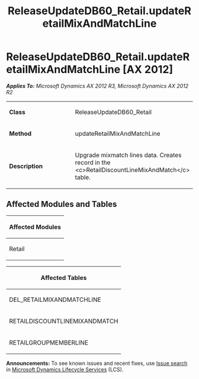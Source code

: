 ﻿---
title: ReleaseUpdateDB60_Retail.updateRetailMixAndMatchLine
TOCTitle: ReleaseUpdateDB60_Retail.updateRetailMixAndMatchLine
ms:assetid: 597125f0-46c9-4e83-19c3-a3d094431f7b
ms:mtpsurl: https://msdn.microsoft.com/en-us/library/JJ736280(v=AX.60)
ms:contentKeyID: 49708455
ms.date: 05/18/2015
mtps_version: v=AX.60
---

# ReleaseUpdateDB60\_Retail.updateRetailMixAndMatchLine [AX 2012]


_**Applies To:** Microsoft Dynamics AX 2012 R3, Microsoft Dynamics AX 2012 R2_

<table>
<colgroup>
<col style="width: 50%" />
<col style="width: 50%" />
</colgroup>
<tbody>
<tr class="odd">
<td><p><strong>Class</strong></p></td>
<td><p>ReleaseUpdateDB60_Retail</p></td>
</tr>
<tr class="even">
<td><p><strong>Method</strong></p></td>
<td><p>updateRetailMixAndMatchLine</p></td>
</tr>
<tr class="odd">
<td><p><strong>Description</strong></p></td>
<td><p>Upgrade mixmatch lines data. Creates record in the &lt;c&gt;RetailDiscountLineMixAndMatch&lt;/c&gt; table.</p></td>
</tr>
</tbody>
</table>


## Affected Modules and Tables

<table>
<colgroup>
<col style="width: 100%" />
</colgroup>
<thead>
<tr class="header">
<th><p>Affected Modules</p></th>
</tr>
</thead>
<tbody>
<tr class="odd">
<td><p>Retail</p></td>
</tr>
</tbody>
</table>


<table>
<colgroup>
<col style="width: 100%" />
</colgroup>
<thead>
<tr class="header">
<th><p>Affected Tables</p></th>
</tr>
</thead>
<tbody>
<tr class="odd">
<td><p>DEL_RETAILMIXANDMATCHLINE</p></td>
</tr>
<tr class="even">
<td><p>RETAILDISCOUNTLINEMIXANDMATCH</p></td>
</tr>
<tr class="odd">
<td><p>RETAILGROUPMEMBERLINE</p></td>
</tr>
</tbody>
</table>

  
**Announcements:** To see known issues and recent fixes, use [Issue search](http://go.microsoft.com/fwlink/?linkid=389258) in [Microsoft Dynamics Lifecycle Services](http://go.microsoft.com/fwlink/?linkid=306505) (LCS).

